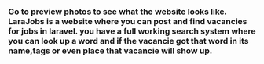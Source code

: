 <h3> Go to preview photos to see what the website looks like. LaraJobs is a website where you can post and find vacancies for jobs in laravel. you have a full working search system where you can look up a word and if the vacancie got that word in its name,tags or even place that vacancie will show up. </h3>